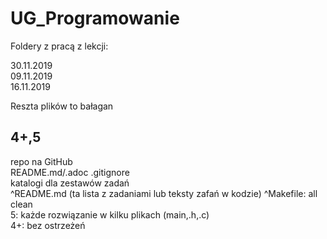 # UG_Programowanie

Foldery z pracą z lekcji:

  30.11.2019  
  09.11.2019  
  16.11.2019
  
Reszta plików to bałagan  


4+,5
--------------
repo na GitHub  
README.md/.adoc 
.gitignore  
katalogi dla zestawów zadań   
^README.md (ta lista z zadaniami lub teksty zafań w kodzie) 
^Makefile: all clean  
5:  każde rozwiązanie w kilku plikach (main,.h,.c)  
4+: bez ostrzeżeń 

